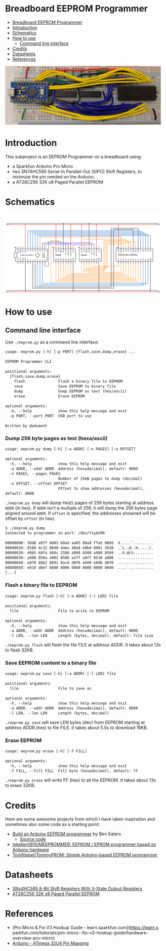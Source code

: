 # Breadboard EEPROM Programmer

- [Breadboard EEPROM Programmer](#breadboard-eeprom-programmer)
- [Introduction](#introduction)
- [Schematics](#schematics)
- [How to use](#how-to-use)
  - [Command line interface](#command-line-interface)
- [Credits](#credits)
- [Datasheets](#datasheets)
- [References](#references)

![](../imgs/programmer.jpg)

# Introduction

This subproject is an EEPROM Programmer on a breadboard using:
- a Sparkfun Arduino Pro Micro
- two SN74HC595 Serial-In Parallel-Out (SIPO) Shift Registers, to minimize the pin needed on the Arduino.
- a AT28C256 32K x8 Paged Parallel EEPROM

# Schematics
![](schematics/EEPROM-Programmer.svg)

# How to use

## Command line interface

Use `./eeprom.py` as a command line interface:

```
usage: eeprom.py [-h] [-p PORT] {flash,save,dump,erase} ...

EEPROM Programmer CLI

positional arguments:
  {flash,save,dump,erase}
    flash               Flash a binary file to EEPROM
    save                Save EEPROM to binary file
    dump                Dump EEPROM as text (hex/ascii)
    erase               Erase EEPROM

optional arguments:
  -h, --help            show this help message and exit
  -p PORT, --port PORT  USB port to use

Written by @adumont
```

### Dump 256 byte pages as text (hexa/ascii)

```
usage: eeprom.py dump [-h] [-a ADDR] [-n PAGES] [-o OFFSET]

optional arguments:
  -h, --help            show this help message and exit
  -a ADDR, --addr ADDR  Address (hexadecimal), default: 0000
  -n PAGES, --pages PAGES
                        Number of 256B pages to dump (decimal)
  -o OFFSET, --offset OFFSET
                        Offset to show addresses (hexadecimal), default: 8000
```

`./eeprom.py dump` will dump `PAGES` pages of 256 bytes starting at address `ADDR` (in hex). If `ADDR` isn't a multiple of 256, it will dump the 256 bytes page aligned around `ADDR`. If `offset` is specified, the addresses showned will be offset by `offset` (in hex).

```
$ ./eeprom.py dump
Connected to programmer on port: /dev/ttyACM0

00008000: 58d8 a9ff 8d03 60a9 aa85 00a9 ffa5 008d  X.....`.........
00008010: 0160 4c12 8040 daba 48e8 e8bd 0001 2910  .`L..@..H.....).
00008020: d003 68fa 404c 2580 a900 8508 a980 8509  ..h.@L%.........
00008030: a900 850a a902 850b a2ff a9ff 8510 a000  ................
00008040: e8f0 0db1 0891 0ac8 d0f6 e609 e60b d0f0  ................
00008050: e610 d0ef 6000 0000 0000 0000 0000 0000  ....`...........
[...]
```
### Flash a binary file to EEPROM

```
usage: eeprom.py flash [-h] [-a ADDR] [-l LEN] file

positional arguments:
  file                  File to write to EEPROM

optional arguments:
  -h, --help            show this help message and exit
  -a ADDR, --addr ADDR  Address (hexadecimal), default: 0000
  -l LEN, --len LEN     Length (bytes, decimal), default: file size
```

`./eeprom.py flash` will flash the file FILE at address ADDR. It takes about 13s to flash 32KB.

### Save EEPROM content to a binary file

```
usage: eeprom.py save [-h] [-a ADDR] [-l LEN] file

positional arguments:
  file                  File to save as

optional arguments:
  -h, --help            show this help message and exit
  -a ADDR, --addr ADDR  Address (hexadecimal), default: 0000
  -l LEN, --len LEN     Length (bytes, decimal)
```

`./eeprom.py save` will save LEN bytes (dec) from EEPROM starting at address ADDR (hex) to file FILE. It takes about 5.5s to download 16KB.

### Erase EEPROM

```
usage: eeprom.py erase [-h] [-f FILL]

optional arguments:
  -h, --help            show this help message and exit
  -f FILL, --fill FILL  Fill byte (hexadecimal), default: ff
```

`./eeprom.py erase` will write FF (hex) to all the EEPROM. It takes about 13s to erase 32KB.

# Credits

Here are some awesome projects from which I have taken inspiration and sometimes also some code as a starting point:

- [Build an Arduino EEPROM programmer](https://www.youtube.com/watch?v=K88pgWhEb1M) by Ben Eaters
  - [Source code](https://github.com/beneater/eeprom-programmer#arduino-eeprom-programmer)
- [mkeller0815/MEEPROMMER: EEPROM / EPROM programmer based on Arduino hardware](https://github.com/mkeller0815/MEEPROMMER/)
- [TomNisbet/TommyPROM: Simple Arduino-based EEPROM programmer](https://github.com/TomNisbet/TommyPROM)

# Datasheets

- [SNx4HC595 8-Bit Shift Registers With 3-State Output Registers](../datasheets/SN74HC595.pdf)
- [AT28C256 32K x8 Paged Parallel EEPROM](../datasheets/AT28C256.pdf)

# References

- [Pro Micro & Fio V3 Hookup Guide - learn.sparkfun.com](https://learn.s  parkfun.com/tutorials/pro-micro--fio-v3-hookup-guide/hardware-overview-pro-micro)
- [Arduino - ATmega 32U4 Pin Mapping](https://www.arduino.cc/en/Hacking/PinMapping32u4)
